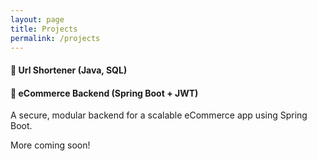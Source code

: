 ```yaml
---
layout: page
title: Projects
permalink: /projects
---
```

#### 🎯 Url Shortener (Java, SQL)


#### 🎯 eCommerce Backend (Spring Boot + JWT)
A secure, modular backend for a scalable eCommerce app using Spring Boot.


More coming soon!